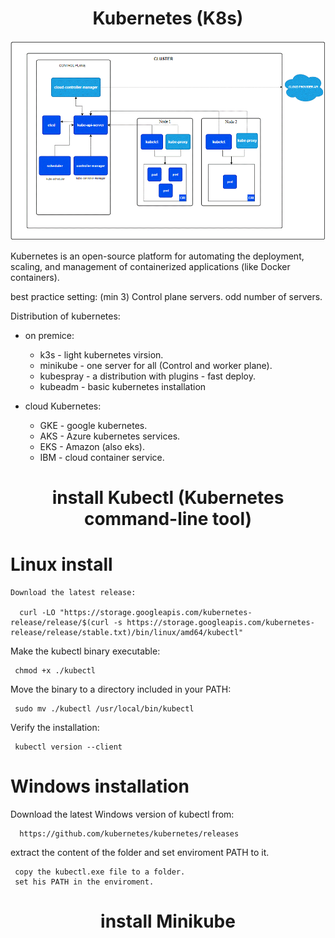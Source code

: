 <div align="center">

# **Kubernetes (K8s)**

</div>


![kubernetes](kubernetes.gif)



Kubernetes is an open-source platform for automating the deployment, scaling, and management of containerized applications (like Docker containers).

best practice setting: (min 3) Control plane servers. odd number of servers.

Distribution of kubernetes:

  * on premice:

      - k3s - light kubernetes virsion.
      - minikube - one server for all (Control and worker plane).
      - kubespray - a distribution with plugins - fast deploy.
      - kubeadm - basic kubernetes installation

  * cloud Kubernetes:

      - GKE - google kubernetes.
      - AKS - Azure kubernetes services.
      - EKS - Amazon (also eks).
      - IBM - cloud container service.
   
  
   <div align="center">

# **install Kubectl (Kubernetes command-line tool)**

</div>

# Linux install

    Download the latest release:

      curl -LO "https://storage.googleapis.com/kubernetes-release/release/$(curl -s https://storage.googleapis.com/kubernetes-release/release/stable.txt)/bin/linux/amd64/kubectl"

   Make the kubectl binary executable:

     chmod +x ./kubectl

   Move the binary to a directory included in your PATH:

     sudo mv ./kubectl /usr/local/bin/kubectl

   Verify the installation:

     kubectl version --client

# Windows installation

   Download the latest Windows version of kubectl from:
     
      https://github.com/kubernetes/kubernetes/releases

   extract the content of the folder and set enviroment PATH to it.

     copy the kubectl.exe file to a folder.
     set his PATH in the enviroment.


    
   <div align="center">

# **install Minikube**

</div>




   
 

